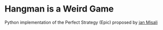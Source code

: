 # Hangman is a Weird Game

Python implementation of the Perfect Strategy (Epic) proposed by [jan Misali](https://www.youtube.com/watch?v=le5uGqHKll8)
